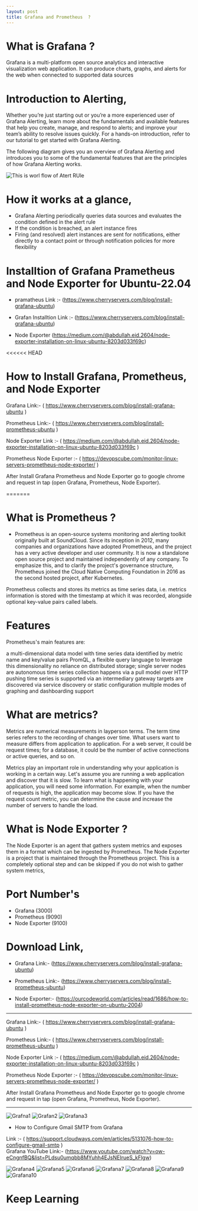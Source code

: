 ```yaml
---
layout: post
title: Grafana and Prometheus  ?
---
```



# What is Grafana ?

Grafana is a multi-platform open source analytics and interactive visualization web application. It can produce charts, graphs, and alerts for the web when connected to supported data sources

# Introduction to Alerting,

Whether you’re just starting out or you’re a more experienced user of Grafana Alerting, learn more about the fundamentals and available features that help you create, manage, and respond to alerts; and improve your team’s ability to resolve issues quickly. For a hands-on introduction, refer to our tutorial to get started with Grafana Alerting.

The following diagram gives you an overview of Grafana Alerting and introduces you to some of the fundamental features that are the principles of how Grafana Alerting works.

![This is worl flow of Atert RUle](../images/grafana%20alert%20rule.jpg)

# How it works at a glance,

- Grafana Alerting periodically queries data sources and evaluates the condition defined in the alert rule
- If the condition is breached, an alert instance fires
- Firing (and resolved) alert instances are sent for notifications, either directly to a contact point or through notification policies for more flexibility


# Installtion of Grafana Prametheus and Node Exporter for Ubuntu-22.04


- pramatheus Link :- (https://www.cherryservers.com/blog/install-grafana-ubuntu)

- Grafan Installtion Link :- (https://www.cherryservers.com/blog/install-grafana-ubuntu)

- Node Exporter (https://medium.com/@abdullah.eid.2604/node-exporter-installation-on-linux-ubuntu-8203d033f69c)

<<<<<< HEAD

# How to Install Grafana, Prometheus, and Node Exporter  

Grafana Link:- ( https://www.cherryservers.com/blog/install-grafana-ubuntu ) 

Prometheus Link:- ( https://www.cherryservers.com/blog/install-prometheus-ubuntu ) 

Node Exporter Link :- ( https://medium.com/@abdullah.eid.2604/node-exporter-installation-on-linux-ubuntu-8203d033f69c ) 

Prometheus Node Exporter :- ( https://devopscube.com/monitor-linux-servers-prometheus-node-exporter/ )  

After Install Grafana Prometheus and Node Exporter go to google chrome and request in tap (open Grafana, Prometheus, Node Exporter).


=======
# What is Prometheus ?

- Prometheus is an open-source systems monitoring and alerting toolkit originally built at SoundCloud. Since its inception in 2012, many companies and organizations have adopted Prometheus, and the project has a very active developer and user community. It is now a standalone open source project and maintained independently of any company. To emphasize this, and to clarify the project's governance structure, Prometheus joined the Cloud Native Computing Foundation in 2016 as the second hosted project, after Kubernetes.

Prometheus collects and stores its metrics as time series data, i.e. metrics information is stored with the timestamp at which it was recorded, alongside optional key-value pairs called labels.

# Features
Prometheus's main features are:

a multi-dimensional data model with time series data identified by metric name and key/value pairs
PromQL, a flexible query language to leverage this dimensionality
no reliance on distributed storage; single server nodes are autonomous
time series collection happens via a pull model over HTTP
pushing time series is supported via an intermediary gateway
targets are discovered via service discovery or static configuration
multiple modes of graphing and dashboarding support

# What are metrics?

Metrics are numerical measurements in layperson terms. The term time series refers to the recording of changes over time. What users want to measure differs from application to application. For a web server, it could be request times; for a database, it could be the number of active connections or active queries, and so on.

Metrics play an important role in understanding why your application is working in a certain way. Let's assume you are running a web application and discover that it is slow. To learn what is happening with your application, you will need some information. For example, when the number of requests is high, the application may become slow. If you have the request count metric, you can determine the cause and increase the number of servers to handle the load.


# What is Node Exporter ?

The Node Exporter is an agent that gathers system metrics and exposes them in a format which can be ingested by Prometheus. The Node Exporter is a project that is maintained through the Prometheus project. This is a completely optional step and can be skipped if you do not wish to gather system metrics,

# Port Number's 

- Grafana (3000)
- Prometheus (9090)
- Node Exporter (9100)

# Download Link,

- Grafana Link:-  (https://www.cherryservers.com/blog/install-grafana-ubuntu)

- Prometheus Link:- (https://www.cherryservers.com/blog/install-prometheus-ubuntu)

- Node Exporter:- (https://ourcodeworld.com/articles/read/1686/how-to-install-prometheus-node-exporter-on-ubuntu-2004)

---

Grafana Link:- ( https://www.cherryservers.com/blog/install-grafana-ubuntu ) 

Prometheus Link:- ( https://www.cherryservers.com/blog/install-prometheus-ubuntu ) 

Node Exporter Link :- ( https://medium.com/@abdullah.eid.2604/node-exporter-installation-on-linux-ubuntu-8203d033f69c ) 

Prometheus Node Exporter :- ( https://devopscube.com/monitor-linux-servers-prometheus-node-exporter/ )  

After Install Grafana Prometheus and Node Exporter go to google chrome and request in tap (open Grafana, Prometheus, Node Exporter).

---



![Grafna1](../images/G-1.png)
![Grafan2](../images/G-2.png)
![Grafana3](../images/G-3.png)

- How to Configure Gmail SMTP from Grafana  

Link :- ( https://support.cloudways.com/en/articles/5131076-how-to-configure-gmail-smtp )  
Grafana YouTube Link:- (https://www.youtube.com/watch?v=ow-eCngnfBQ&list=PLdsu0umqbb8MYuhh4EJsNEIrueS_kFlgw)

![Grafana4](../images/G-4.png)
![Grafana5](../images/G-5.png)
![Grafana6](../images/G-6.png)
![Grafana7](../images/G-7.png)
![Grafana8](../images/G-8.png)
![Grafana9](../images/G-9.png)
![Grafana10](../images/G-10.png)


# Keep Learning 
